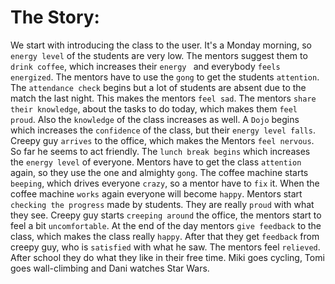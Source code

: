 # The Story:

We start with introducing the class to the user.
It's a Monday morning, so ```energy level``` of the students are very low.
The mentors suggest them to ```drink coffee```, which increases their ```energy ``` and everybody ```feels energized```.
The mentors have to use the ```gong``` to get the students ```attention```.
The ```attendance check``` begins but a lot of students are absent due to the match the last night.
This makes the mentors ```feel sad```.
The mentors ```share their knowledge```, about the tasks to do today, which makes them ```feel proud```.
Also the ```knowledge``` of the class increases as well.
A ```Dojo``` begins which increases the ```confidence``` of the class, but their ```energy level falls```.
Creepy guy ```arrives``` to the office, which makes the Mentors ```feel nervous```.
So far he seems to act friendly.
The ```lunch break begins``` which increases the ```energy level``` of everyone.
Mentors have to get the class ```attention``` again, so they use the one and almighty ```gong```.
The coffee machine starts ```beeping```, which drives everyone ```crazy```, so a mentor have to ```fix``` it.
When the coffee machine ```works``` again everyone will become ```happy```.
Mentors start ```checking the progress``` made by students. They are really ```proud``` with what they see.
Creepy guy starts ```creeping around``` the office, the mentors start to feel a bit ```uncomfortable```.
At the end of the day mentors ```give feedback``` to the class, which makes the class really ```happy```.
After that they get ```feedback``` from creepy guy, who is ```satisfied``` with what he saw. The mentors feel ```relieved```.
After school they do what they like in their free time. Miki goes cycling, Tomi goes wall-climbing and Dani watches
Star Wars.
